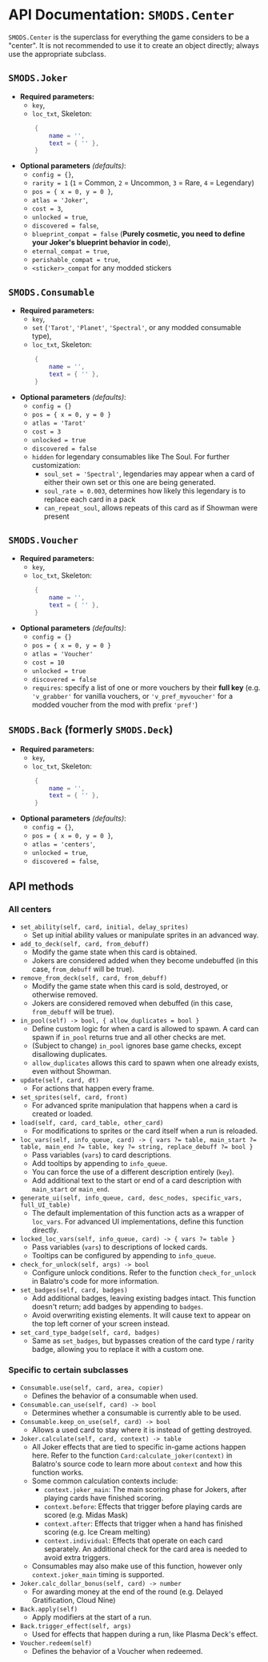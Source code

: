 # API Documentation: `SMODS.Center`
`SMODS.Center` is the superclass for everything the game considers to be a "center". It is not recommended to use it to create an object directly; always use the appropriate subclass.
## `SMODS.Joker`
- **Required parameters:**
	- `key`,
	- `loc_txt`, Skeleton:
	```lua
		{
			name = '',
			text = { '' },
		}
	```
- **Optional parameters** *(defaults)*:
	- `config = {}`,
	- `rarity = 1` (`1` = Common, `2` = Uncommon, `3` = Rare, `4` = Legendary)
	- `pos = { x = 0, y = 0 }`,
	- `atlas = 'Joker'`,
	- `cost = 3`,
	- `unlocked = true`,
	- `discovered = false`,
	- `blueprint_compat = false` (**Purely cosmetic, you need to define your Joker's blueprint behavior in code**),
	- `eternal_compat = true`,
	- `perishable_compat = true`,
	- `<sticker>_compat` for any modded stickers

## `SMODS.Consumable`
- **Required parameters:**
	- `key`,
	- `set` (`'Tarot'`, `'Planet'`, `'Spectral'`, or any modded consumable type),
	- `loc_txt`, Skeleton:
	```lua
		{
			name = '',
			text = { '' },
		}
	```
- **Optional parameters** *(defaults)*:
	- `config = {}`
	- `pos = { x = 0, y = 0 }`
	- `atlas = 'Tarot'`
	- `cost = 3`
	- `unlocked = true`
	- `discovered = false`
	- `hidden` for legendary consumables like The Soul. For further customization:
		- `soul_set = 'Spectral'`, legendaries may appear when a card of either their own set or this one are being generated.
		- `soul_rate = 0.003`, determines how likely this legendary is to replace each card in a pack
		- `can_repeat_soul`, allows repeats of this card as if Showman were present

## `SMODS.Voucher`
- **Required parameters:**
	- `key`,
	- `loc_txt`, Skeleton:
	```lua
		{
			name = '',
			text = { '' },
		}
	```
- **Optional parameters** *(defaults)*:
	- `config = {}`
	- `pos = { x = 0, y = 0 }`
	- `atlas = 'Voucher'`
	- `cost = 10`
	- `unlocked = true`
	- `discovered = false`
	- `requires`: specify a list of one or more vouchers by their **full key** (e.g. `'v_grabber'` for vanilla vouchers, or `'v_pref_myvoucher'` for a modded voucher from the mod with prefix `'pref'`)

## `SMODS.Back` (formerly `SMODS.Deck`)
- **Required parameters:**
	- `key`,
	- `loc_txt`, Skeleton:
	```lua
		{
			name = '',
			text = { '' },
		}
	```
- **Optional parameters** *(defaults)*:
	- `config = {}`,
	- `pos = { x = 0, y = 0 }`,
	- `atlas = 'centers'`,
	- `unlocked = true`,
	- `discovered = false`,



## API methods
### All centers
- `set_ability(self, card, initial, delay_sprites)`
	- Set up initial ability values or manipulate sprites in an advanced way.
- `add_to_deck(self, card, from_debuff)`
	- Modify the game state when this card is obtained.
	- Jokers are considered added when they become undebuffed (in this case, `from_debuff` will be true).
- `remove_from_deck(self, card, from_debuff)`
	- Modify the game state when this card is sold, destroyed, or otherwise removed.
	- Jokers are considered removed when debuffed (in this case, `from_debuff` will be true).
- `in_pool(self) -> bool, { allow_duplicates = bool }`
	- Define custom logic for when a card is allowed to spawn. A card can spawn if `in_pool` returns true and all other checks are met.
	- (Subject to change) `in_pool` ignores base game checks, except disallowing duplicates.
	- `allow_duplicates` allows this card to spawn when one already exists, even without Showman.
- `update(self, card, dt)`
	- For actions that happen every frame.
- `set_sprites(self, card, front)`
	- For advanced sprite manipulation that happens when a card is created or loaded.
- `load(self, card, card_table, other_card)`
	- For modifications to sprites or the card itself when a run is reloaded.
- `loc_vars(self, info_queue, card) -> { vars ?= table, main_start ?= table, main_end ?= table, key ?= string, replace_debuff ?= bool }`
	- Pass variables (`vars`) to card descriptions.
	- Add tooltips by appending to `info_queue`.
	- You can force the use of a different description entirely (`key`).
	- Add additional text to the start or end of a card description with `main_start` or `main_end`.
- `generate_ui(self, info_queue, card, desc_nodes, specific_vars, full_UI_table)`
	- The default implementation of this function acts as a wrapper of `loc_vars`. For advanced UI implementations, define this function directly.
- `locked_loc_vars(self, info_queue, card) -> { vars ?= table }`
	- Pass variables (`vars`) to descriptions of locked cards.
	- Tooltips can be configured by appending to `info_queue`.
- `check_for_unlock(self, args) -> bool`
	- Configure unlock conditions. Refer to the function `check_for_unlock` in Balatro's code for more information.
- `set_badges(self, card, badges)`
	- Add additional badges, leaving existing badges intact. This function doesn't return; add badges by appending to `badges`.
	- Avoid overwriting existing elements. It will cause text to appear on the top left corner of your screen instead.
- `set_card_type_badge(self, card, badges)`
	- Same as `set_badges`, but bypasses creation of the card type / rarity badge, allowing you to replace it with a custom one.

### Specific to certain subclasses
- `Consumable.use(self, card, area, copier)`
	- Defines the behavior of a consumable when used.
- `Consumable.can_use(self, card) -> bool`
	- Determines whether a consumable is currently able to be used.
- `Consumable.keep_on_use(self, card) -> bool`
	- Allows a used card to stay where it is instead of getting destroyed.
- `Joker.calculate(self, card, context) -> table`
	- All Joker effects that are tied to specific in-game actions happen here. Refer to the function `Card:calculate_joker(context)` in Balatro's source code to learn more about `context` and how this function works.
	- Some common calculation contexts include:
		- `context.joker_main`: The main scoring phase for Jokers, after playing cards have finished scoring.
		- `context.before`: Effects that trigger before playing cards are scored (e.g. Midas Mask)
		- `context.after`: Effects that trigger when a hand has finished scoring (e.g. Ice Cream melting)
		- `context.individual`: Effects that operate on each card separately. An additional check for the card area is needed to avoid extra triggers.
	- Consumables may also make use of this function, however only `context.joker_main` timing is supported.
- `Joker.calc_dollar_bonus(self, card) -> number`
	- For awarding money at the end of the round (e.g. Delayed Gratification, Cloud Nine)
- `Back.apply(self)`
	- Apply modifiers at the start of a run.
- `Back.trigger_effect(self, args)`
	- Used for effects that happen during a run, like Plasma Deck's effect.
- `Voucher.redeem(self)`
	- Defines the behavior of a Voucher when redeemed.